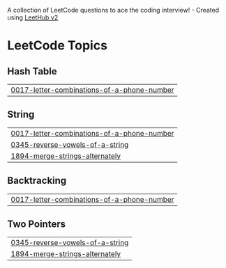 A collection of LeetCode questions to ace the coding interview! - Created using [LeetHub v2](https://github.com/arunbhardwaj/LeetHub-2.0)
<!---LeetCode Topics Start-->
# LeetCode Topics
## Hash Table
|  |
| ------- |
| [0017-letter-combinations-of-a-phone-number](https://github.com/ikarannarode/Leetcode/tree/master/0017-letter-combinations-of-a-phone-number) |
## String
|  |
| ------- |
| [0017-letter-combinations-of-a-phone-number](https://github.com/ikarannarode/Leetcode/tree/master/0017-letter-combinations-of-a-phone-number) |
| [0345-reverse-vowels-of-a-string](https://github.com/ikarannarode/Leetcode/tree/master/0345-reverse-vowels-of-a-string) |
| [1894-merge-strings-alternately](https://github.com/ikarannarode/Leetcode/tree/master/1894-merge-strings-alternately) |
## Backtracking
|  |
| ------- |
| [0017-letter-combinations-of-a-phone-number](https://github.com/ikarannarode/Leetcode/tree/master/0017-letter-combinations-of-a-phone-number) |
## Two Pointers
|  |
| ------- |
| [0345-reverse-vowels-of-a-string](https://github.com/ikarannarode/Leetcode/tree/master/0345-reverse-vowels-of-a-string) |
| [1894-merge-strings-alternately](https://github.com/ikarannarode/Leetcode/tree/master/1894-merge-strings-alternately) |
<!---LeetCode Topics End-->